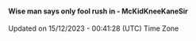 #### Wise man says only fool rush in - McKidKneeKaneSir
Updated on 15/12/2023 - 00:41:28 (UTC) Time Zone
